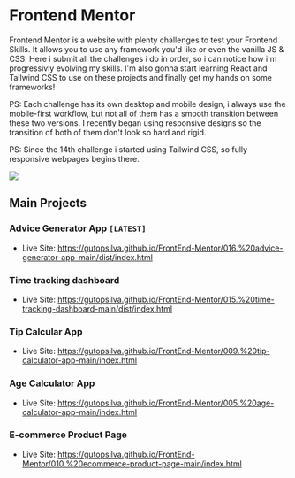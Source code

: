 # Frontend Mentor

Frontend Mentor is a website with plenty challenges to test your Frontend Skills. It allows you to use any framework you'd like or even the vanilla JS & CSS. Here i submit all the challenges i do in order, so i can notice how i'm progressivly evolving my skills. I'm also gonna start learning React and Tailwind CSS to use on these projects and finally get my hands on some frameworks!

PS: Each challenge has its own desktop and mobile design, i always use the mobile-first workflow, but not all of them has a smooth transition between these two versions. I recently began using responsive designs so the transition of both of them don't look so hard and rigid.

PS: Since the 14th challenge i started using Tailwind CSS, so fully responsive webpages begins there.

<a href="https://www.frontendmentor.io/profile/gutoPsilva" rel="external">
  <img src="https://img.shields.io/static/v1?style=for-the-badge&message=Frontend+Mentor&color=3F54A3&logo=Frontend+Mentor&logoColor=FFFFFF&label=">
</a>

## Main Projects

### Advice Generator App `[LATEST]`

- Live Site: https://gutopsilva.github.io/FrontEnd-Mentor/016.%20advice-generator-app-main/dist/index.html

### Time tracking dashboard

- Live Site: https://gutopsilva.github.io/FrontEnd-Mentor/015.%20time-tracking-dashboard-main/dist/index.html

### Tip Calcular App

- Live Site: https://gutopsilva.github.io/FrontEnd-Mentor/009.%20tip-calculator-app-main/index.html 

### Age Calculator App

- Live Site: https://gutopsilva.github.io/FrontEnd-Mentor/005.%20age-calculator-app-main/index.html

### E-commerce Product Page

- Live Site: https://gutopsilva.github.io/FrontEnd-Mentor/010.%20ecommerce-product-page-main/index.html
